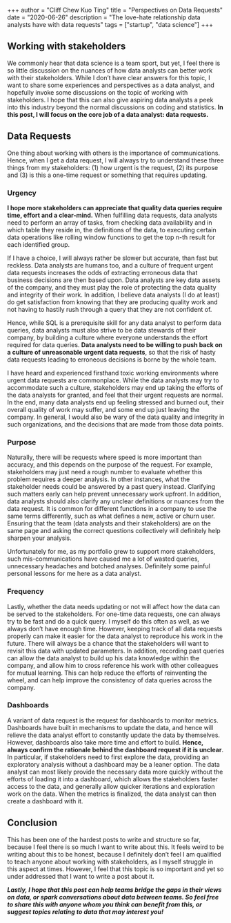 +++
author = "Cliff Chew Kuo Ting"
title = "Perspectives on Data Requests"
date = "2020-06-26"
description = "The love-hate relationship data analysts have with data requests"
tags = ["startup", "data science"]
+++

## Working with stakeholders
We commonly hear that data science is a team sport, but yet, I feel there is so little discussion on the nuances of how data analysts can better work with their stakeholders. While I don’t have clear answers for this topic, I want to share some experiences and perspectives as a data analyst, and hopefully invoke some discussions on the topic of working with stakeholders. I hope that this can also give aspiring data analysts a peek into this industry beyond the normal discussions on coding and statistics. **In this post, I will focus on the core job of a data analyst: data requests.**

## Data Requests
One thing about working with others is the importance of communications. Hence, when I get a data request, I will always try to understand these three things from my stakeholders: (1) how urgent is the request, (2) its purpose and (3) is this a one-time request or something that requires updating.

### Urgency
**I hope more stakeholders can appreciate that quality data queries require time, effort and a clear-mind.** When fulfilling data requests, data analysts need to perform an array of tasks, from checking data availability and in which table they reside in, the definitions of the data, to executing certain data operations like rolling window functions to get the top n-th result for each identified group. 

If I have a choice, I will always rather be slower but accurate, than fast but reckless. Data analysts are humans too, and a culture of frequent urgent data requests increases the odds of extracting erroneous data that business decisions are then based upon. Data analysts are key data assets of the company, and they must play the role of protecting the data quality and integrity of their work. In addition, I believe data analysts (I do at least) do get satisfaction from knowing that they are producing quality work and not having to hastily rush through a query that they are not confident of. 

Hence, while SQL is a prerequisite skill for any data analyst to perform data queries, data analysts must also strive to be data stewards of their company, by building a culture where everyone understands the effort required for data queries. **Data analysts need to be willing to push back on a culture of unreasonable urgent data requests**, so that the risk of hasty data requests leading to erroneous decisions is borne by the whole team.

I have heard and experienced firsthand toxic working environments where urgent data requests are commonplace. While the data analysts may try to accommodate such a culture, stakeholders may end up taking the efforts of the data analysts for granted, and feel that their urgent requests are normal. In the end, many data analysts end up feeling stressed and burned out, their overall quality of work may suffer, and some end up just leaving the company. In general, I would also be wary of the data quality and integrity in such organizations, and the decisions that are made from those data points.

### Purpose
Naturally, there will be requests where speed is more important than accuracy, and this depends on the purpose of the request. For example, stakeholders may just need a rough number to evaluate whether this problem requires a deeper analysis. In other instances, what the stakeholder needs could be answered by a past query instead. Clarifying such matters early can help prevent unnecessary work upfront. In addition, data analysts should also clarify any unclear definitions or nuances from the data request. It is common for different functions in a company to use the same terms differently, such as what defines a new, active or churn user. Ensuring that the team (data analysts and their stakeholders) are on the same page and asking the correct questions collectively will definitely help sharpen your analysis. 

Unfortunately for me, as my portfolio grew to support more stakeholders, such mis-communications have caused me a lot of wasted queries, unnecessary headaches and botched analyses. Definitely some painful personal lessons for me here as a data analyst.

### Frequency
Lastly, whether the data needs updating or not will affect how the data can be served to the stakeholders. For one-time data requests, one can always try to be fast and do a quick query. I myself do this often as well, as we always don’t have enough time. However, keeping track of all data requests properly can make it easier for the data analyst to reproduce his work in the future. There will always be a chance that the stakeholders will want to revisit this data with updated parameters. In addition, recording past queries can allow the data analyst to build up his data knowledge within the company, and allow him to cross reference his work with other colleagues for mutual learning. This can help reduce the efforts of reinventing the wheel, and can help improve the consistency of data queries across the company.

### Dashboards
A variant of data request is the request for dashboards to monitor metrics. Dashboards have built in mechanisms to update the data, and hence will relieve the data analyst effort to constantly update the data by themselves. However, dashboards also take more time and effort to build. **Hence, always confirm the rationale behind the dashboard request if it is unclear**. In particular, if stakeholders need to first explore the data, providing an exploratory analysis without a dashboard may be a leaner option. The data analyst can most likely provide the necessary data more quickly without the efforts of loading it into a dashboard, which allows the stakeholders faster access to the data, and generally allow quicker iterations and exploration work on the data. When the metrics is finalized, the data analyst can then create a dashboard with it.

## Conclusion
This has been one of the hardest posts to write and structure so far, because I feel there is so much I want to write about this. It feels weird to be writing about this to be honest, because I definitely don’t feel I am qualified to teach anyone about working with stakeholders, as I myself struggle in this aspect at times. However, I feel that this topic is so important and yet so under addressed that I want to write a post about it.

***Lastly, I hope that this post can help teams bridge the gaps in their views on data, or spark conversations about data between teams. So feel free to share this with anyone whom you think can benefit from this, or suggest topics relating to data that may interest you!***